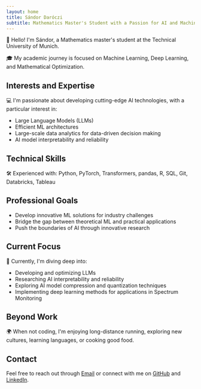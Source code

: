 ```yaml
---
layout: home
title: Sándor Daróczi
subtitle: Mathematics Master's Student with a Passion for AI and Machine Learning
---
```


👋 Hello! I'm Sándor, a Mathematics master's student at the Technical University of Munich.

🎓 My academic journey is focused on Machine Learning, Deep Learning, and Mathematical Optimization.

## Interests and Expertise

💻 I'm passionate about developing cutting-edge AI technologies, with a particular interest in:

- Large Language Models (LLMs)
- Efficient ML architectures
- Large-scale data analytics for data-driven decision making
- AI model interpretability and reliability

## Technical Skills

🛠️ Experienced with: Python, PyTorch, Transformers, pandas, R, SQL, Git, Databricks, Tableau

## Professional Goals

- Develop innovative ML solutions for industry challenges
- Bridge the gap between theoretical ML and practical applications
- Push the boundaries of AI through innovative research

## Current Focus

🌱 Currently, I'm diving deep into:

- Developing and optimizing LLMs
- Researching AI interpretability and reliability
- Exploring AI model compression and quantization techniques
- Implementing deep learning methods for applications in Spectrum Monitoring

## Beyond Work

🌍 When not coding, I'm enjoying long-distance running, exploring new cultures, learning languages, or cooking good food.

## Contact

Feel free to reach out through [Email](mailto:daroczisandor00@gmail.com) or connect with me on [GitHub](https://github.com/sandordaroczi/) and [LinkedIn](https://www.linkedin.com/in/sandor-daroczi/).
